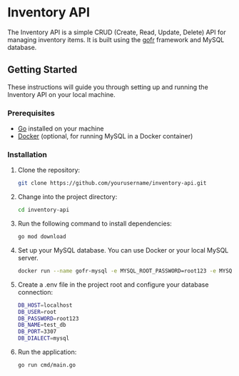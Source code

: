 # Inventory API

The Inventory API is a simple CRUD (Create, Read, Update, Delete) API for managing inventory items. It is built using the [gofr](https://gofr.dev) framework and MySQL database.

## Getting Started

These instructions will guide you through setting up and running the Inventory API on your local machine.

### Prerequisites

- [Go](https://golang.org/dl/) installed on your machine
- [Docker](https://www.docker.com/get-started) (optional, for running MySQL in a Docker container)

### Installation

1. Clone the repository:

   ```bash
   git clone https://github.com/yourusername/inventory-api.git

2. Change into the project directory:

   ```bash
   cd inventory-api

3. Run the following command to install dependencies:

   ```bash
   go mod download

4. Set up your MySQL database. You can use Docker or your local MySQL server.

   ```bash
   docker run --name gofr-mysql -e MYSQL_ROOT_PASSWORD=root123 -e MYSQL_DATABASE=test_db -p 3307:3306 -d mysql:8.0.28

5. Create a .env file in the project root and configure your database connection:

   ```bash
   DB_HOST=localhost
   DB_USER=root
   DB_PASSWORD=root123
   DB_NAME=test_db
   DB_PORT=3307
   DB_DIALECT=mysql

6. Run the application:

   ```bash
   go run cmd/main.go
